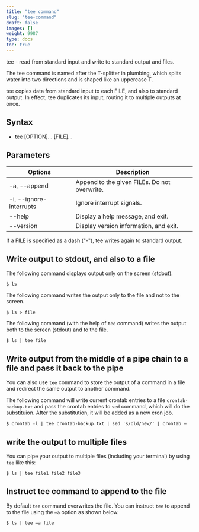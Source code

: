 ```yaml
---
title: "tee command"
slug: "tee-command"
draft: false
images: []
weight: 9987
type: docs
toc: true
---
```


tee - read from standard input and write to standard output and files.

The tee command is named after the T-splitter in plumbing, which splits water into two directions and is shaped like an uppercase T.

tee copies data from standard input to each FILE, and also to standard output. In effect, tee duplicates its input, routing it to multiple outputs at once.

## Syntax
 - tee [OPTION]... [FILE]...

## Parameters
| Options                 | Description                                 |
|-------------------------| ------------------------------------------- |
| -a, --append            | Append to the given FILEs. Do not overwrite.|
| -i, --ignore-interrupts | Ignore interrupt signals.                   |
| --help                  | Display a help message, and exit.           |
| --version               | Display version information, and exit.      |



   If a FILE is specified as a dash ("-"), tee writes again to standard output.

## Write output to stdout, and also to a file
The following command displays output only on the screen (stdout).

    $ ls 

The following command writes the output only to the file and not to the screen.

    $ ls > file

The following command (with the help of `tee` command) writes the output both to the screen (stdout) and to the file.

    $ ls | tee file


## Write output from the middle of a pipe chain to a file and pass it back to the pipe
You can also use `tee` command to store the output of a command in a file and redirect the same output to another command.

The following command will write current crontab entries to a file `crontab-backup.txt` and pass the crontab entries to `sed` command, which will do the substituion. After the substitution, it will be added as a new cron job.

    $ crontab -l | tee crontab-backup.txt | sed 's/old/new/' | crontab –


## write the output to multiple files
You can pipe your output to multiple files (including your terminal) by using `tee` like this:

    $ ls | tee file1 file2 file3

## Instruct tee command to append to the file
By default `tee` command overwrites the file. You can instruct `tee` to append to the file using the `–a` option as shown below.

    $ ls | tee –a file


